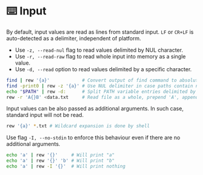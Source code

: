 # ⌨️ Input

By default, input values are read as lines from standard input.
`LF` or `CR+LF` is auto-detected as a delimiter, independent of platform.

- Use `-z, --read-nul` flag to read values delimited by NUL character.
- Use `-r, --read-raw` flag to read whole input into memory as a single value.
- Use `-d, --read` option to read values delimited by a specific character.

```bash
find | rew '{a}'            # Convert output of find command to absolute paths
find -print0 | rew -z '{a}' # Use NUL delimiter in case paths contain newlines
echo "$PATH" | rew -d:      # Split PATH variable entries delimited by colon
rew -r 'A{}B' <data.txt     # Read file as a whole, prepend 'A', append 'B'
```

Input values can be also passed as additional arguments.
In such case, standard input will not be read.

```bash
rew '{a}' *.txt # Wildcard expansion is done by shell
```

Use flag `-I, --no-stdin` to enforce this behaviour even if there are no additional arguments.

```bash
echo 'a' | rew '{}'     # Will print "a"
echo 'a' | rew '{}' 'b' # Will print "b"
echo 'a' | rew -I '{}'  # Will print nothing
```